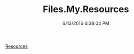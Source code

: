 ﻿---
title: Files.My.Resources
date: 6/13/2016 6:38:04 PM
---

[Resources](T-Files.My.Resources.Resources.html)
